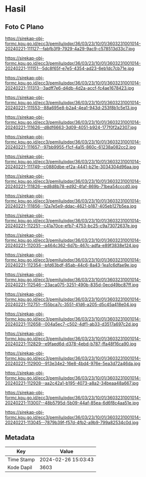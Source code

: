 # Hasil

## Foto C Plano

https://sirekap-obj-formc.kpu.go.id/ecc3/pemilu/pdpr/36/03/23/10/01/3603231001014-20240221-111127--fabfb3f9-7929-4a29-9ac9-c578513d33c7.jpg

https://sirekap-obj-formc.kpu.go.id/ecc3/pemilu/pdpr/36/03/23/10/01/3603231001014-20240221-111151--5dc8f65f-e7e5-4354-ad23-6eb1dc7cb71e.jpg

https://sirekap-obj-formc.kpu.go.id/ecc3/pemilu/pdpr/36/03/23/10/01/3603231001014-20240221-111313--3adff7e6-d4db-4d2a-accf-fc4ae1678423.jpg

https://sirekap-obj-formc.kpu.go.id/ecc3/pemilu/pdpr/36/03/23/10/01/3603231001014-20240221-111553--88a695e8-b2a4-4ea1-943d-253f8b1c5e13.jpg

https://sirekap-obj-formc.kpu.go.id/ecc3/pemilu/pdpr/36/03/23/10/01/3603231001014-20240221-111626--d8df6663-3d09-4051-b924-177f0f2a2307.jpg

https://sirekap-obj-formc.kpu.go.id/ecc3/pemilu/pdpr/36/03/23/10/01/3603231001014-20240221-111657--97bb9955-f1cf-4a15-860c-61238a082cc2.jpg

https://sirekap-obj-formc.kpu.go.id/ecc3/pemilu/pdpr/36/03/23/10/01/3603231001014-20240221-111749--c0880dbe-ef2a-4441-b21e-3034304d96aa.jpg

https://sirekap-obj-formc.kpu.go.id/ecc3/pemilu/pdpr/36/03/23/10/01/3603231001014-20240221-111826--ed8d8b78-ed92-4faf-869b-71bea54cccd0.jpg

https://sirekap-obj-formc.kpu.go.id/ecc3/pemilu/pdpr/36/03/23/10/01/3603231001014-20240221-111856--12a7e5e9-ddac-4621-b187-405eb127b5ea.jpg

https://sirekap-obj-formc.kpu.go.id/ecc3/pemilu/pdpr/36/03/23/10/01/3603231001014-20240221-112251--c41a70ce-efb7-4753-bc25-c9a73072637e.jpg

https://sirekap-obj-formc.kpu.go.id/ecc3/pemilu/pdpr/36/03/23/10/01/3603231001014-20240221-112035--a464c362-6d7b-467c-adfa-e89f3838e124.jpg

https://sirekap-obj-formc.kpu.go.id/ecc3/pemilu/pdpr/36/03/23/10/01/3603231001014-20240221-112354--bfd63bdf-85ab-44c6-8a43-1ea1c6dfae9e.jpg

https://sirekap-obj-formc.kpu.go.id/ecc3/pemilu/pdpr/36/03/23/10/01/3603231001014-20240221-112546--23aca075-3251-490b-835d-0ecd49bc87ff.jpg

https://sirekap-obj-formc.kpu.go.id/ecc3/pemilu/pdpr/36/03/23/10/01/3603231001014-20240221-112751--f55bca7c-3551-41d6-a205-d5c45a418e04.jpg

https://sirekap-obj-formc.kpu.go.id/ecc3/pemilu/pdpr/36/03/23/10/01/3603231001014-20240221-112658--004a5ec7-c502-4df1-ab33-d3517a697c2d.jpg

https://sirekap-obj-formc.kpu.go.id/ecc3/pemilu/pdpr/36/03/23/10/01/3603231001014-20240221-112829--e9faed6d-d378-4ebd-b787-ffa48f16ca90.jpg

https://sirekap-obj-formc.kpu.go.id/ecc3/pemilu/pdpr/36/03/23/10/01/3603231001014-20240221-112900--913e34e2-16e8-4bd4-976e-5ea3d72a46da.jpg

https://sirekap-obj-formc.kpu.go.id/ecc3/pemilu/pdpr/36/03/23/10/01/3603231001014-20240221-112928--aa2c42a1-b195-4073-a8a2-34beaa48a667.jpg

https://sirekap-obj-formc.kpu.go.id/ecc3/pemilu/pdpr/36/03/23/10/01/3603231001014-20240221-113007--48b5795d-5b09-44af-85ea-6d6f8c4aa51e.jpg

https://sirekap-obj-formc.kpu.go.id/ecc3/pemilu/pdpr/36/03/23/10/01/3603231001014-20240221-113045--7879b39f-f57d-4fb2-a9b9-799a82534c0d.jpg


## Metadata

| Key        | Value               |
| ---------- | ------------------- |
| Time Stamp | 2024-02-26 15:03:43 |
| Kode Dapil | 3603                |



